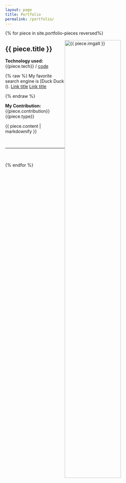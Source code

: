 ```yaml
---
layout: page
title: Portfolio
permalink: /portfolio/
---
```

{% for piece in site.portfolio-pieces reversed%}

  <img src = "{{ piece.img }}" alt = "{{ piece.imgalt }}" class="img-responsive" style="height: 60%; float: right; margin-right: 10px;" />

  <h2>{{ piece.title }} </h2>

  <p><b>Technology used: </b>{{piece.tech}} / <a href= "{{ piece.codeurl }}">code</a></p>
  
  {% raw %}
  My favorite search engine is [Duck Duck ().
  [Link title](site.code-samples.visualizer)
  [Link title](site.code-samples.visualizer.md)

  {% endraw %}

  <p><b>My Contribution: </b>{{piece.contribution}} {{piece.type}}</p>
  <p>{{ piece.content | markdownify }}</p>
  <br/>
  <hr>
  <br/>
  
{% endfor %}
